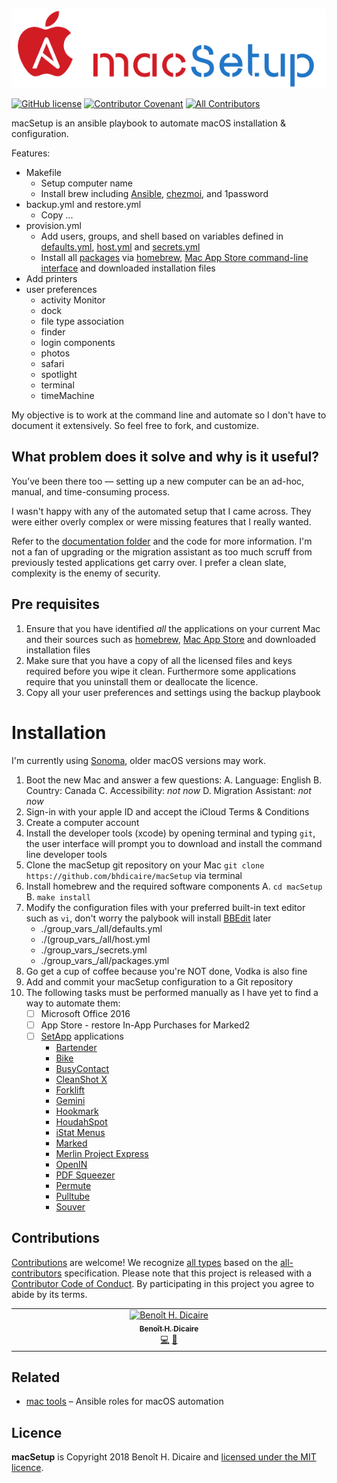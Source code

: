 ![logo](doc/logo.png)

[![GitHub license](https://img.shields.io/github/license/bhdicaire/macSetup)](https://github.com/bhdicaire/macSetup/blob/main/LICENSE) [![Contributor Covenant](https://img.shields.io/badge/Contributor%20Covenant-2.1-4baaaa.svg)](code_of_conduct.md) [![All Contributors](https://img.shields.io/badge/all_contributors-3-orange.svg?color=ee8449&style=flat-square)](#contributors)

macSetup is an ansible playbook to automate macOS installation & configuration.

Features:
 * Makefile
   * Setup computer name
   * Install brew including [Ansible](https://www.ansible.com/), [chezmoi](https://www.chezmoi.io/), and 1password
 * backup.yml and restore.yml
   * Copy ...
 * provision.yml
   * Add users, groups, and shell based on variables defined in [defaults.yml](group_vars_/all/defaults.yml), [host.yml](group_vars_/all/host.yml) and [secrets.yml](group_vars_/secrets.yml)
   * Install all [packages](group_vars_/all/packages.yml) via [homebrew](https://brew.sh), [Mac App Store command-line interface](https://github.com/mas-cli/mas) and downloaded installation files
 * Add printers
 * user preferences
    * activity Monitor
    * dock
    * file type association
    * finder
    * login components
    * photos
    * safari
    * spotlight
    * terminal
    * timeMachine

My objective is to work at the command line and automate so I don't have to document it extensively. So feel free to fork, and customize.

## What problem does it solve and why is it useful?

You’ve been there too — setting up a new computer can be an ad-hoc, manual, and time-consuming process.

I wasn't happy with any of the automated setup that I came across. They were either overly complex or were missing features that I really wanted.

Refer to the [documentation folder](doc/how.md) and the code for more information. I'm not a fan of upgrading or the migration assistant as too much scruff from previously tested applications get carry over. I prefer a clean slate, complexity is the enemy of security.

## Pre requisites

1. Ensure that you have identified _all_ the applications on your current Mac and their sources such as [homebrew](https://brew.sh), [Mac App Store](https://github.com/mas-cli/mas) and downloaded installation files
2. Make sure that you have a copy of all the licensed files and keys required before you wipe it clean. Furthermore some applications require that you uninstall them or deallocate the licence.
3. Copy all your user preferences and settings using the backup playbook

# Installation

I'm currently using [Sonoma](https://www.apple.com/ca/macos/sonoma/), older macOS versions may work.

1. Boot the new Mac and answer a few questions:
    A. Language: English
  B. Country: Canada
  C. Accessibility: _not now_
  D. Migration Assistant: _not now_
2. Sign-in with your apple ID and accept the iCloud Terms & Conditions
3. Create a computer account
4. Install the developer tools (xcode) by opening terminal and typing `git`, the user interface will prompt you to download and install the command line developer tools
5. Clone the macSetup git repository on your Mac `git clone https://github.com/bhdicaire/macSetup` via terminal
6. Install homebrew and the required software components
  A. `cd macSetup`
  B. `make install`
7. Modify the configuration files with your preferred built-in text editor such as `vi`, don't worry the palybook will install [BBEdit](https://www.barebones.com/products/bbedit/) later
    * ./group_vars_/all/defaults.yml
    * ./(group_vars_/all/host.yml
    * ./group_vars_/secrets.yml
    * ./group_vars_/all/packages.yml
11. Go get a cup of coffee because you're NOT done, Vodka is also fine
12. Add and commit your macSetup configuration to a Git repository
13. The following tasks must be performed manually as I have yet to find a way to automate them:
    - [ ] Microsoft Office 2016
    - [ ] App Store - restore In-App Purchases for Marked2
    - [ ] [SetApp](https://setapp.com) applications
      * [Bartender](https://setapp.com/apps/bartender)
      * [Bike](https://setapp.com/apps/bike-outliner)
      * [BusyContact](https://setapp.com/apps/busycontacts)
      * [CleanShot X](https://setapp.com/apps/cleanshot)
      * [Forklift](https://setapp.com/apps/forklift)
      * [Gemini](https://setapp.com/apps/gemini)
      * [Hookmark](https://setapp.com/apps/hookmark)
      * [HoudahSpot](https://setapp.com/apps/houdahspot)
      * [iStat Menus](https://setapp.com/apps/istat-menus)
      * [Marked](https://setapp.com/apps/marked)
      * [Merlin Project Express](https://setapp.com/apps/merlin-project-express)
      * [OpenIN](https://setapp.com/apps/openin)
      * [PDF Squeezer](https://setapp.com/apps/pdf-squeezer)
      * [Permute](https://setapp.com/apps/permute)
      * [Pulltube](https://setapp.com/apps/pulltube)
      * [Souver](https://setapp.com/apps/soulver)

## Contributions

[Contributions](doc/CONTRIBUTING.md) are welcome! We recognize [all types](https://allcontributors.org/docs/en/emoji-key) based on the [all-contributors](https://github.com/all-contributors/all-contributors) specification. Please note that this project is released with a [Contributor Code of Conduct](doc/CODE-OF-CONDUCT.md). By participating in this project you agree to abide by its terms.

<!-- ALL-CONTRIBUTORS-LIST:START - Do not remove or modify this section -->
<!-- prettier-ignore-start -->
<!-- markdownlint-disable -->
<table>
  <tbody>
    <tr>
      <td align="center" valign="top" width="16.66%"><a href="https://github.com/bhdicaire"><img src="https://avatars.githubusercontent.com/u/1316765?v=4?s=100" width="100px;" alt="Benoît H. Dicaire"/><br /><sub><b>Benoît H. Dicaire</b></sub></a><br /><a href="https://github.com/bhdicaire/vanityURLs/commits?author=bhdicaire" title="Code">💻</a> <a href="https://github.com/bhdicaire/vanityURLs/commits?author=bhdicaire" title="Documentation">📖</a> </td>
    </tr>
  </tbody>
</table>

<!-- markdownlint-restore -->
<!-- prettier-ignore-end -->

<!-- ALL-CONTRIBUTORS-LIST:END -->

## Related
 * [mac tools](https://github.com/bhdicaire/macTools) – Ansible roles for macOS automation

## Licence
**macSetup** is Copyright 2018 Benoît H. Dicaire and [licensed under the MIT licence](LICENCE).
